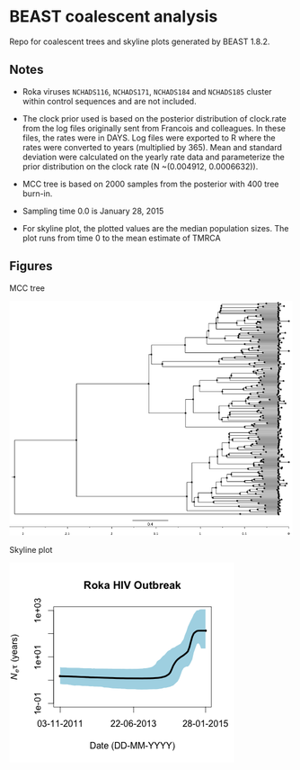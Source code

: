# BEAST coalescent analysis

Repo for coalescent trees and skyline plots generated by BEAST 1.8.2.

## Notes

* Roka viruses `NCHADS116`, `NCHADS171`, `NCHADS184` and `NCHADS185` cluster within control sequences and are not included.

* The clock prior used is based on the posterior distribution of clock.rate from the log files originally sent from Francois and colleagues. In these files, the rates were in DAYS. Log files were exported to R where the rates were converted to years (multiplied by 365). Mean and standard deviation were calculated on the yearly rate data and parameterize the prior distribution on the clock rate (N ~(0.004912, 0.0006632)).

* MCC tree is based on 2000 samples from the posterior with 400 tree burn-in.

* Sampling time 0.0 is January 28, 2015

* For skyline plot, the plotted values are the median population sizes. The plot runs from time 0 to the mean estimate of TMRCA

## Figures

MCC tree

![](figures/roka_env_strictYEARS_bs10.mcc.png)

Skyline plot

![](figures/roka_skyline_YEARS.png)


